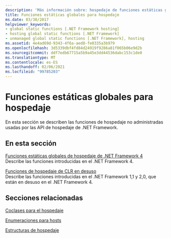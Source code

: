 ```yaml
---
description: 'Más información sobre: hospedaje de funciones estáticas globales'
title: Funciones estáticas globales para hospedaje
ms.date: 03/30/2017
helpviewer_keywords:
- global static functions [.NET Framework hosting]
- hosting global static functions [.NET Framework]
- unmanaged global static functions [.NET Framework], hosting
ms.assetid: 4e4ad69d-9343-4f6a-aed8-fe0335a3b979
ms.openlocfilehash: 3d5339dbf4fd84d24919f9286a81f065b06e9d2b
ms.sourcegitcommit: ddf7edb67715a5b9a45e3dd44536dabc153c1de0
ms.translationtype: MT
ms.contentlocale: es-ES
ms.lasthandoff: 02/06/2021
ms.locfileid: "99785203"
---
```

# <a name="hosting-global-static-functions"></a>Funciones estáticas globales para hospedaje

En esta sección se describen las funciones de hospedaje no administradas usadas por las API de hospedaje de .NET Framework.  
  
## <a name="in-this-section"></a>En esta sección  

 [Funciones estáticas globales de hospedaje de .NET Framework 4](net-framework-4-hosting-global-static-functions.md)  
 Describe las funciones introducidas en el .NET Framework 4.  
  
 [Funciones de hospedaje de CLR en desuso](deprecated-clr-hosting-functions.md)  
 Describe las funciones introducidas en el .NET Framework 1,1 y 2,0, que están en desuso en el .NET Framework 4.  
  
## <a name="related-sections"></a>Secciones relacionadas  

 [Coclases para el hospedaje](hosting-coclasses.md)  
  
 [Enumeraciones para hosts](hosting-enumerations.md)  
  
 [Estructuras de hospedaje](hosting-structures.md)
